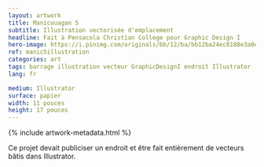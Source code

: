```yaml
---
layout: artwork
title: Manicouagan 5
subtitle: Illustration vectorisée d'emplacement
headline: Fait à Pensacola Christian College pour Graphic Design I
hero-image: https://i.pinimg.com/originals/bb/12/ba/bb12ba24ec8188e3a0eecbb558b08be4.png
ref: manic5illustration
categories: art
tags: barrage illustration vecteur GraphicDesignI endroit Illustrator
lang: fr

medium: Illustrator
surface: papier
width: 11 pouces
height: 17 pouces
---
```

{% include artwork-metadata.html %}

Ce projet devait publiciser un endroit et être fait entièrement de vecteurs bâtis dans Illustrator.
